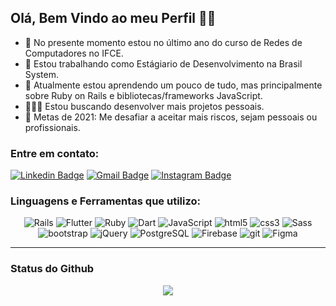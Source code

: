 ## Olá, Bem Vindo ao meu Perfil 👋🏾

- 📖 No presente momento estou no último ano do curso de Redes de Computadores no IFCE.
- 💼 Estou trabalhando como Estágiario de Desenvolvimento na Brasil System.
- 🌱 Atualmente estou aprendendo um pouco de tudo, mas principalmente sobre Ruby on Rails e bibliotecas/frameworks JavaScript.
- 🦸🏾‍♂️ Estou buscando desenvolver mais projetos pessoais.
- 🥅 Metas de 2021: Me desafiar a aceitar mais riscos, sejam pessoais ou profissionais.

### Entre em contato:
[![Linkedin Badge](https://img.shields.io/badge/nathan_mariano-0A66C2?style=flat-square&logo=Linkedin&logoColor=white&link=https://www.linkedin.com/in/nathan-mariano-825942151/)](https://www.linkedin.com/in/nathan-mariano-825942151/)
[![Gmail Badge](https://img.shields.io/badge/-nmariano85-EA4335?style=flat-square&logo=Gmail&logoColor=white&link=mailto:nmariano85@gmail.com)](mailto:nmariano85@gmail.com)
[![Instagram Badge](https://img.shields.io/badge/-@nathan.mariano_-E4405F?style=flat-square&labelColor=E4405F&logo=instagram&logoColor=white&link=https://www.instagram.com/pdavinl/)](https://www.instagram.com/nathan.mariano_/)

### Linguagens e Ferramentas que utilizo:

<p align="center">
  <img alt="Rails" src="https://img.shields.io/badge/-Rails-CC0000?style=flat-square&logo=ruby-on-rails&logoColor=white" />
  <img alt="Flutter" src="https://img.shields.io/badge/-Flutter-02569B?style=flat-square&logo=flutter&logoColor=white" />
  <img alt="Ruby" src="https://img.shields.io/badge/-Ruby-CC342D?style=flat-square&logo=ruby&logoColor=white" />
  <img alt="Dart" src="https://img.shields.io/badge/-Dart-0175C2?style=flat-square&logo=Dart&logoColor=white" />
  <img alt="JavaScript" src="https://img.shields.io/badge/-JavaScript-F0DB4F?style=flat-square&logo=javascript&logoColor=black" />
  <img alt="html5" src="https://img.shields.io/badge/-HTML5-E34F26?style=flat-square&logo=html5&logoColor=white" />
  <img alt="css3" src="https://img.shields.io/badge/-CSS3-264de4?style=flat-square&logo=css3&logoColor=white" />
  <img alt="Sass" src="https://img.shields.io/badge/-Sass-CC6699?style=flat-square&logo=sass&logoColor=white" />
  <img alt="bootstrap" src="https://img.shields.io/badge/-Bootstrap-7952B3?style=flat-square&logo=bootstrap&logoColor=white" />
  <img alt="jQuery" src="https://img.shields.io/badge/-jQuery-0769AD?style=flat-square&logo=jQuery&logoColor=white" />
  <img alt="PostgreSQL" src="https://img.shields.io/badge/-PostgreSQL-336791?style=flat-square&logo=postgreSQL&logoColor=white" />
  <img alt="Firebase" src="https://img.shields.io/badge/-Firebase-white?style=flat-square&logo=Firebase&logoColor=ffcb2e" />
  <img alt="git" src="https://img.shields.io/badge/-Git-F05032?style=flat-square&logo=git&logoColor=white" />
  <img alt="Figma" src="https://img.shields.io/badge/-Figma-F24E1E?style=flat-square&logo=figma&logoColor=white" />
</p>

---

### Status do Github

<p align="center">
  <a href="https://github.com/anuraghazra/github-readme-stats">
    <img
      align="center"
      src="https://github-readme-stats.vercel.app/api?username=NathanSaldanha&include_all_commits=true&show_icons=true&hide_border=true&bg_color=30,28E7B1,17D6EB&title_color=000411&text_color=000411&icon_color=333%22"
    />
  </a>
</p>
